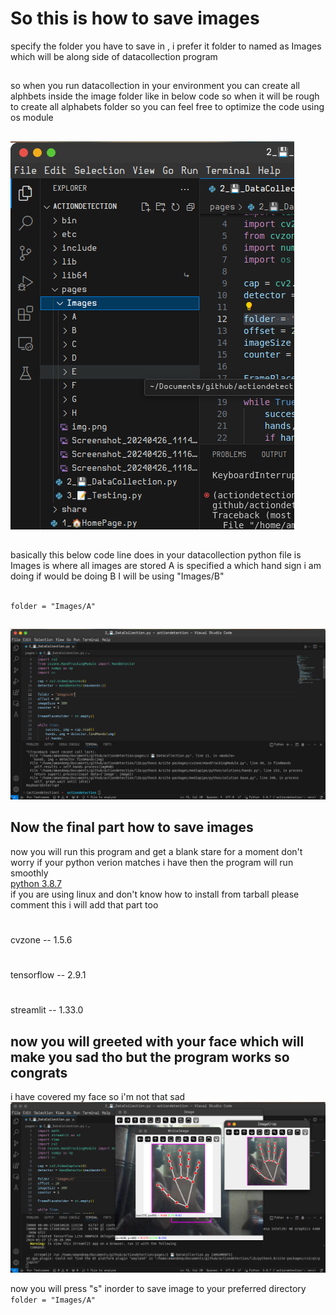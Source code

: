 # So this is how to save images

specify the folder you have to save in , i prefer it folder to named as Images which will be along side of datacollection program 
## 
so when you run datacollection in your environment you can create all alphbets inside the image folder like in below code so when it will be rough to create all alphabets folder so you can feel free to optimize the code using os module
##
![alt](pages/Images/Screenshot_from_2024-05-27_17-44-53.png) 
##
basically this below code line does in your datacollection python file is Images is where all images are stored A is specified a which hand sign i am doing if would be doing B I will be using "Images/B"
## 
`folder = "Images/A"`
##
![alt](pages/Images/Screenshot_from_2024-05-27_17-21-54.png)
##

## Now the final part how to save images 
now you will run this program and get a blank stare for a moment don't worry if your python verion matches i have then the program will run smoothly \
[python 3.8.7](https://www.python.org/downloads/release/python-387/)
\
if you are using linux and don't know how to install from tarball please comment this i will add that part too 
#
cvzone -- 1.5.6 
# 
tensorflow -- 2.9.1 
#
streamlit -- 1.33.0
## now you will greeted with your face which will make you sad tho but the program works so congrats
i have covered my face so i'm not that sad 
![alt](pages/Images/Screenshotfrom2024-05-2717-21-07.png)

now you will press "s" inorder to save image to your preferred directory \
`folder = "Images/A"`
